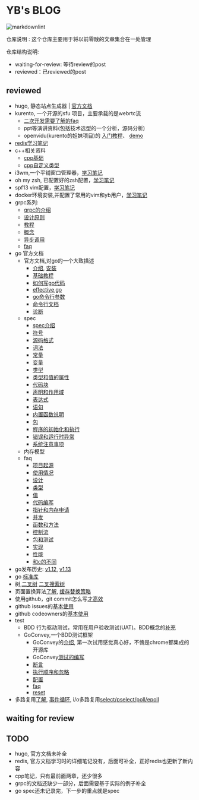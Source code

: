 # YB's BLOG

![markdownlint](https://github.com/fight100year/yb-post/workflows/markdownlint-lint/badge.svg)

仓库说明 : 这个仓库主要用于将以前零散的文章集合在一处管理

仓库结构说明:

- waiting-for-review: 等待review的post
- reviewed：已reviewed的post

## reviewed

- hugo, 静态站点生成器 | [官方文档](/reviewed/hugo-office-doc.md)
- kurento, 一个开源的sfu 项目，主要承载的是webrtc流
  - [二次开发需要了解的faq](/reviewed/kurento-faq.md)
  - ppt等演讲资料(包括技术选型的一个分析，源码分析)
  - openvidu(kurento的姐妹项目)的
[入门教程](/reviewed/kurento-openvidu-office-doc-tutorials.md)、
[demo](/reviewed/kurento-openvidu-office-doc-demo.md)
- [redis学习笔记](/reviewed/redis-office-doc.md)
- c++相关资料
  - [cpp基础](/reviewed/cpp-basic.md)
  - [cpp自定义类型](/reviewed/cpp-type.md)
- i3wm,一个平铺窗口管理器，[学习笔记](/reviewed/i3wm-office-doc.md)
- oh my zsh, 已配置好的zsh配置，[学习笔记](/reviewed/oh-my-zsh.md)
- spf13 vim配置，[学习笔记](/reviewed/spf13-usage.md)
- docker环境安装,并配置了常用的vim和yb用户，[学习笔记](/reviewed/docker-install.md)
- grpc系列:
  - [grpc的介绍](/reviewed/grpc-introduce.md)
  - [设计原则](/reviewed/grpc-post.md)
  - [教程](/reviewed/grpc-tutorial.md)
  - [概念](/reviewed/grpc-concepts.md)
  - [异步调用](/reviewed/grpc-async.md)
  - [faq](/reviewed/grpc-faq.md)
- go 官方文档
  - 官方文档,对go的一个大致描述
    - [介绍](/reviewed/go-introduce.md),
[安装](/reviewed/go-install.md)
    - [基础教程](/reviewed/go-tour.md)
    - [如何写go代码](/reviewed/go-code.md)
    - [effective go](/reviewed/go-effective.md)
    - [go命令行参数](/reviewed/go-cmd.md)
    - [命令行文档](/reviewed/go-cmd-other.md)
    - [诊断](/reviewed/go-diagnose.md)
  - spec
    - [spec介绍](/reviewed/go-spec-introduce.md)
    - [符号](/reviewed/go-spec-notation.md)
    - [源码格式](/reviewed/go-spec-source-fmt.md)
    - [词法](/reviewed/go-spec-lexical.md)
    - [常量](/reviewed/go-spec-constants.md)
    - [变量](/reviewed/go-spec-variables.md)
    - [类型](/reviewed/go-spec-types.md)
    - [类型和值的属性](/reviewed/go-spec-properties.md)
    - [代码块](/reviewed/go-spec-blocks.md)
    - [声明和作用域](/reviewed/go-spec-scope.md)
    - [表达式](/reviewed/go-spec-expressions.md)
    - [语句](/reviewed/go-spec-statements.md)
    - [内置函数说明](/reviewed/go-spec-builtin.md)
    - [包](/reviewed/go-spec-package.md)
    - [程序的初始化和执行](/reviewed/go-spec-exec.md)
    - [错误和运行时异常](/reviewed/go-spec-error.md)
    - [系统注意事项](/reviewed/go-spec-system.md)
  - 内存模型
  - faq
    - [项目起源](/reviewed/faq/go-faq-origins.md)
    - [使用情况](/reviewed/faq/go-faq-usage.md)
    - [设计](/reviewed/faq/go-faq-design.md)
    - [类型](/reviewed/faq/go-faq-type.md)
    - [值](/reviewed/faq/go-faq-value.md)
    - [代码编写](/reviewed/faq/go-faq-writing-code.md)
    - [指针和内存申请](/reviewed/faq/go-faq-pointer.md)
    - [并发](/reviewed/faq/go-faq-concurrency.md)
    - [函数和方法](/reviewed/faq/go-faq-func-method.md)
    - [控制流](/reviewed/faq/go-faq-flow.md)
    - [包和测试](/reviewed/faq/go-faq-package-testing.md)
    - [实现](/reviewed/faq/go-faq-impl.md)
    - [性能](/reviewed/faq/go-faq-performance.md)
    - [和c的不同](/reviewed/faq/go-faq-c.md)
- go发布历史:
[v1.12](/reviewed/go-history-v1.12.md),
[v1.13](/reviewed/go-history-v1.13.md)
- go [标准库](/reviewed/go-pkg.md)
- 树,[二叉树](/reviewed/binary-tree.md)
[二叉搜索树](/reviewed/binary-search-tree.md)
- 页面置换算法[了解](/reviewed/page-replacement-algorithm.md),
[缓存替换策略](/reviewed/cache-replacement-policies.md)
- 使用github，git commit怎么写[才高效](/reviewed/github-commit.md)
- github issues的[基本使用](/reviewed/github-issue.md)
- github codeowners的[基本使用](/reviewed/github-codeowners.md)
- test
  - BDD 行为驱动测试，常用在用户验收测试(UAT)。BDD概念的[补充](/reviewed/test-bdd.md)
  - GoConvey,一个BDD测试框架
    - GoConvey的[介绍](/reviewed/goconvey-introduce.md),
第一次试用感觉真心好，不愧是chrome都集成的开源库
    - GoConvey[测试的编写](/reviewed/goconvey-composition.md)
    - [断言](/reviewed/goconvey-assert.md)
    - [执行顺序和忽略](/reviewed/goconvey-exec.md)
    - [配置](/reviewed/goconvey-profile.md)
    - [faq](/reviewed/goconvey-faq.md)
    - [reset](/reviewed/goconvey-reset.md)
- 多路复用[了解](/reviewed/multiplexing.md),
[事件循环](/reviewed/event-loop.md),
i/o多路复用[select/pselect/poll/epoll](/reviewed/multiplexing-network.md)

## waiting for review

## TODO

- hugo, 官方文档未补全
- redis, 官方文档学习时的详细笔记没有，后面可补全，正好redis也更新了新内容
- cpp笔记，只有最前面两章，还少很多
- grpc的文档还缺少一部分，后面需要基于实际的例子补全
- go spec还未记录完，下一步的重点就是spec

